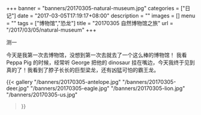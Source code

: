 +++
banner = "banners/20170305-natural-museum.jpg"
categories = ["日记"]
date = "2017-03-05T17:19:17+08:00"
description = ""
images = []
menu = ""
tags = ["博物馆","恐龙"]
title = "20170305 自然博物馆之旅"
url = "/2017/03/05/natural-museum"
+++

<!--more-->

测一

今天是我第一次去博物馆，没想到第一次去就去了一个这么棒的博物馆！
我看 Peppa Pig 的时候，经常听 George 把他的 dinosaur 挂在嘴边，今天我终于见到真的了！我看到了脖子长长的巨型梁龙，还有凶猛可怕的霸王龙。

{{< gallery
    "/banners/20170305-antelope.jpg"
    "/banners/20170305-deer.jpg"
    "/banners/20170305-eagle.jpg"
    "/banners/20170305-lion.jpg"
    "/banners/20170305-us.jpg"
>}}
